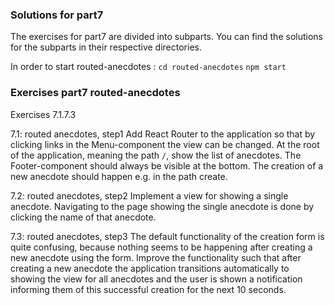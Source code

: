 ### Solutions for part7

The exercises for part7 are divided into subparts. You can find the solutions for the subparts in their respective directories.

In order to start routed-anecdotes : `cd routed-anecdotes` `npm start`

### Exercises part7 routed-anecdotes

Exercises 7.1.7.3

7.1: routed anecdotes, step1
Add React Router to the application so that by clicking links in the Menu-component the view can be changed. At the root of the application, meaning the path `/`, show the list of anecdotes. The Footer-component should always be visible at the bottom. The creation of a new anecdote should happen e.g. in the path create.

7.2: routed anecdotes, step2
Implement a view for showing a single anecdote. Navigating to the page showing the single anecdote is done by clicking the name of that anecdote.

7.3: routed anecdotes, step3
The default functionality of the creation form is quite confusing, because nothing seems to be happening after creating a new anecdote using the form. Improve the functionality such that after creating a new anecdote the application transitions automatically to showing the view for all anecdotes and the user is shown a notification informing them of this successful creation for the next 10 seconds.

